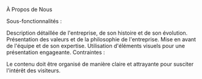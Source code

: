  À Propos de Nous

Sous-fonctionnalités :

Description détaillée de l'entreprise, de son histoire et de son évolution.
Présentation des valeurs et de la philosophie de l'entreprise.
Mise en avant de l'équipe et de son expertise.
Utilisation d'éléments visuels pour une présentation engageante.
Contraintes :

Le contenu doit être organisé de manière claire et attrayante pour susciter l'intérêt des visiteurs.

